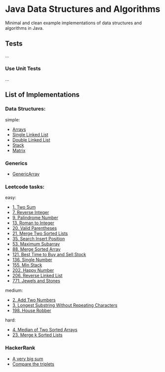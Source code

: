 Java Data Structures and Algorithms
=========================================

Minimal and clean example implementations of data structures and algorithms in Java.

## Tests
...
### Use Unit Tests
...

## List of Implementations

### Data Structures:

simple:
- [Arrays](src/main/java/dev/eugenem/dataStructures/Arrays)
- [Single Linked List](src/main/java/dev/eugenem/dataStructures/SingleLinkedList)
- [Double Linked List](src/main/java/dev/eugenem/dataStructures/DoubleLinkedList)
- [Stack](src/main/java/dev/eugenem/dataStructures/Stack)
- [Matrix](src/main/java/dev/eugenem/dataStructures/Matrix)

### Generics
- [GenericArray](algorithms/src/eugenem/generics/GenericArray.java)

### Leetcode tasks:

easy:
- [1. Two Sum](src/main/java/dev/eugenem/leetcode/TwoSum)
- [7. Reverse Integer](src/main/java/dev/eugenem/leetcode/ReverseInteger)
- [9. Palindrome Number](src/main/java/dev/eugenem/leetcode/PalindromeNumbe)
- [13. Roman to Integer](src/main/java/dev/eugenem/leetcode/RomanToInteger)
- [20. Valid Parentheses](src/main/java/dev/eugenem/leetcode/ValidParentheses)
- [21. Merge Two Sorted Lists](main/java/dev/eugenem/leetcode/MergeTwoSortedLists)
- [35. Search Insert Position](main/java/dev/eugenem/leetcode/SearchInsertPosition)
- [53. Maximum Subarray](main/java/dev/eugenem/leetcode/MaxSubarray)
- [88. Merge Sorted Array](main/java/dev/eugenem/leetcode/MergeSortedArray)
- [121. Best Time to Buy and Sell Stock](main/java/dev/eugenem/leetcode/BestTimeToBuyAndSellStock)
- [136. Single Number](main/java/dev/eugenem/leetcode/SingleNumber)
- [155. Min Stack](main/java/dev/eugenem/leetcode/MinStack)
- [202. Happy Number](main/java/dev/eugenem/leetcode/HappyNumber)
- [206. Reverse Linked List](main/java/dev/eugenem/leetcode/ReverseLinkedList)
- [771. Jewels and Stones](main/java/dev/eugenem/leetcode/JewelsAndStones)

medium:
- [2. Add Two Numbers](src/main/java/dev/eugenem/leetcode/AddTwoNumbers)
- [3. Longest Substring Without Repeating Characters](src/main/java/dev/eugenem/leetcode/LongestSubstringWithoutRepeatingCharacters)
- [198. House Robber](src/main/java/dev/eugenem/leetcode/HouseRobber)

hard:
- [4. Median of Two Sorted Arrays](src/main/java/dev/eugenem/leetcode/MedianOfTwoSortedArrays)
- [23. Merge k Sorted Lists](src/main/java/dev/eugenem/leetcode/MergeKSortedLists)

### HackerRank

- [A very big sum](src/main/java/dev/eugenem/hackerrank/AVeryBigSum.java)
- [Compare the triplets](src/main/java/dev/eugenem/hackerrank/CompareTheTriplets.java)
